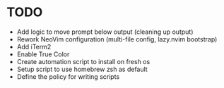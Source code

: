 # TODO

- Add logic to move prompt below output (cleaning up output)
- Rework NeoVim configuration (multi-file config, lazy.nvim bootstrap)
- Add iTerm2
- Enable True Color
- Create automation script to install on fresh os
- Setup script to use homebrew zsh as default
- Define the policy for writing scripts

